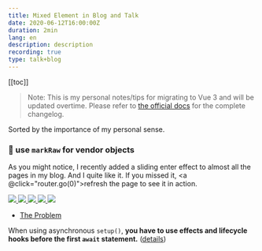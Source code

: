 ```yaml
---
title: Mixed Element in Blog and Talk
date: 2020-06-12T16:00:00Z
duration: 2min
lang: en
description: description
recording: true
type: talk+blog
---
```

[[toc]]
> Note: This is my personal notes/tips for migrating to Vue 3 and will be updated overtime. Please refer to [the official docs](https://v3.vuejs.org) for the complete changelog.

Sorted by the importance of my personal sense.

### 💫 use `markRaw` for vendor objects
<script setup lag="ts">
import { useRouter } from 'vue-router'

const router = useRouter()
</script>

As you might notice, I recently added a sliding enter effect to almost all the pages in my blog. And I quite like it. If you missed it, <a @click="router.go(0)">refresh the page</a> to see it in action.

<div flex justify-evenly gap-3 items-center>
  <a
    href="https://github.com/nuxt/framework"
    title="Nuxt3"
    target="_blank"
    class="border-0! hover:scale-105 transition-all duration-500"
  >
    <img src="/images/logo-nuxt3.svg" class="w-15!" />
  </a>
  <a
    href="https://github.com/vitest-dev/vitest/tree/main/packages/vite-node#readme"
    title="Vite Node"
    target="_blank"
    class="border-0! hover:scale-105 transition-all duration-500"
  >
    <img src="/images/logo-vite-node.svg" class="w-15!" />
  </a>
  <a
    href="https://github.com/vitest-dev/vitest"
    title="Vitest"
    target="_blank"
    class="border-0! hover:scale-105 transition-all duration-500"
  >
    <img src="/images/logo-vitest.svg" class="w-15!" />
  </a>
  <a
    href="https://histoire.dev/"
    title="Histoire"
    target="_blank"
    class="border-0! hover:scale-105 transition-all duration-500"
  >
    <img src="/images/logo-histoire.svg" class="w-15!" />
  </a>
  <a
    href="https://github.com/vue-terminal/vue-termui"
    title="Vue Termui"
    target="_blank"
    class="border-0! hover:scale-105 transition-all duration-500"
  >
    <img src="/images/logo-termui.svg" class="w-15!" />
  </a>
  <div i-ri-question-line w-15 h-15 title="Yours?" op50 />
</div>

- [The Problem](#the-problem)


When using asynchronous `setup()`, **you have to use effects and lifecycle hooks before the first `await` statement.** ([details](https://github.com/vuejs/rfcs/discussions/234))


<div class="flex gap-3 text-lg py-2">
  <tabler:code />
  <tabler:bolt />
  <tabler:triangle-square-circle />
  <tabler:confetti />
</div>